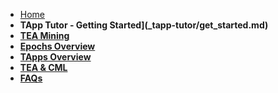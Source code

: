 - [Home](/)
- <strong>TApp Tutor - Getting Started](_tapp-tutor/get_started.md)</strong>
- <strong>[TEA Mining](_mining/TEA-Mining.md)</strong>
- <strong>[Epochs Overview](_epochs/Epochs.md)</strong>
- <strong>[TApps Overview](_tapps/TApps.md)</strong>
- <strong>[TEA & CML](_token/Where-to-buy-TEA-token-and-CML.md)</strong>
- <strong>[FAQs](_faq/FAQ.md)</strong>
